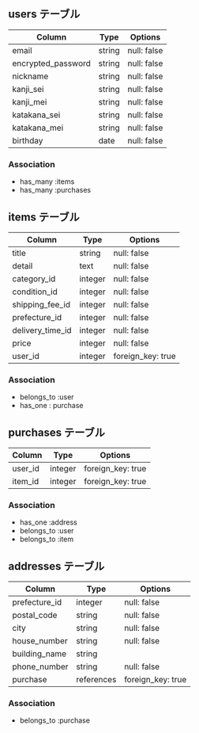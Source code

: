 ## users テーブル

| Column               | Type    | Options     |
| -------------------- | --------| ----------- |
| email                | string  | null: false |
| encrypted_password   | string  | null: false |
| nickname             | string  | null: false |
| kanji_sei            | string  | null: false |
| kanji_mei            | string  | null: false |
| katakana_sei         | string  | null: false |
| katakana_mei         | string  | null: false |
| birthday             | date    | null: false |

### Association

- has_many :items
- has_many :purchases

## items テーブル

| Column             | Type           | Options           |
| ------------------ | -------------- | ----------------- |
| title              | string         | null: false       |
| detail             | text           | null: false       |
| category_id        | integer        | null: false       |
| condition_id       | integer        | null: false       |
| shipping_fee_id    | integer        | null: false       |
| prefecture_id      | integer        | null: false       |
| delivery_time_id   | integer        | null: false       |
| price              | integer        | null: false       |
| user_id            | integer        | foreign_key: true |


### Association

- belongs_to :user
- has_one : purchase

## purchases テーブル

| Column       | Type            | Options           |
| ------------ | --------------  | ----------------- |
| user_id      | integer         | foreign_key: true |
| item_id      | integer         | foreign_key: true |

### Association

- has_one :address
- belongs_to :user
- belongs_to :item


## addresses テーブル

| Column          | Type          | Options           |
| --------------- | ------------- | ----------------- |
| prefecture_id   | integer       | null: false       |
| postal_code     | string        | null: false       |
| city            | string        | null: false       |
| house_number    | string        | null: false       |
| building_name   | string        | 
| phone_number    | string        | null: false       |
| purchase        | references    | foreign_key: true |


### Association

- belongs_to :purchase




